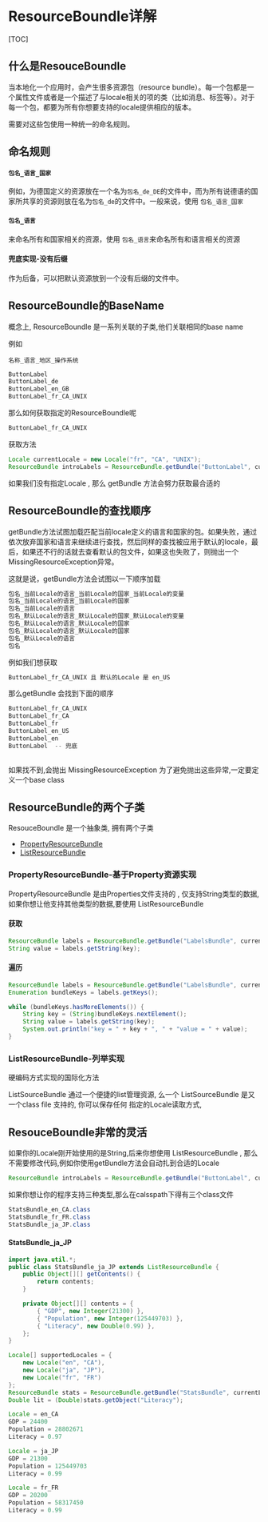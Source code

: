 # ResourceBoundle详解

[TOC]

## 什么是ResouceBoundle

当本地化一个应用时，会产生很多资源包（resource bundle）。每一个包都是一个属性文件或者是一个描述了与locale相关的项的类（比如消息、标签等）。对于每一个包，都要为所有你想要支持的locale提供相应的版本。

需要对这些包使用一种统一的命名规则。

## 命名规则

#### `包名_语言_国家`

例如，为德国定义的资源放在一个名为`包名_de_DE`的文件中，而为所有说德语的国家所共享的资源则放在名为`包名_de`的文件中。一般来说，使用
`包名_语言_国家`

#### `包名_语言`

来命名所有和国家相关的资源，使用
`包名_语言`来命名所有和语言相关的资源

#### 兜底实现-没有后缀

作为后备，可以把默认资源放到一个没有后缀的文件中。

## ResourceBoundle的BaseName

概念上, ResourceBoundle 是一系列关联的子类,他们关联相同的base name

例如

`名称_语言_地区_操作系统`

```java
ButtonLabel
ButtonLabel_de
ButtonLabel_en_GB
ButtonLabel_fr_CA_UNIX
```

那么如何获取指定的ResourceBoundle呢

```java
ButtonLabel_fr_CA_UNIX
```

获取方法

```java
Locale currentLocale = new Locale("fr", "CA", "UNIX");
ResourceBundle introLabels = ResourceBundle.getBundle("ButtonLabel", currentLocale);
```

如果我们没有指定Locale , 那么 getBundle 方法会努力获取最合适的

## ResourceBoundle的查找顺序

getBundle方法试图加载匹配当前locale定义的语言和国家的包。如果失败，通过依次放弃国家和语言来继续进行查找，然后同样的查找被应用于默认的locale，最后，如果还不行的话就去查看默认的包文件，如果这也失败了，则抛出一个MissingResourceException异常。

这就是说，getBundle方法会试图以一下顺序加载

```java
包名_当前Locale的语言_当前Locale的国家_当前Locale的变量
包名_当前Locale的语言_当前Locale的国家
包名_当前Locale的语言
包名_默认Locale的语言_默认Locale的国家_默认Locale的变量
包名_默认Locale的语言_默认Locale的国家
包名_默认Locale的语言_默认Locale的国家
包名_默认Locale的语言
包名
```

例如我们想获取

```java
ButtonLabel_fr_CA_UNIX 且 默认的Locale 是 en_US
```

那么getBundle 会找到下面的顺序

```java
ButtonLabel_fr_CA_UNIX
ButtonLabel_fr_CA
ButtonLabel_fr
ButtonLabel_en_US
ButtonLabel_en
ButtonLabel  -- 兜底
  
```

如果找不到,会抛出 MissingResourceException 为了避免抛出这些异常,一定要定义一个base class

## ResourceBundle的两个子类

ResouceBoundle 是一个抽象类, 拥有两个子类

- [PropertyResourceBundle](#PropertyResourceBundle) 
- [ListResourceBundle](#ListResourceBundle)

### PropertyResourceBundle-基于Property资源实现

PropertyResourceBundle 是由Properties文件支持的 , 仅支持String类型的数据, 如果你想让他支持其他类型的数据,要使用 ListResourceBundle 

#### 获取

```java
ResourceBundle labels = ResourceBundle.getBundle("LabelsBundle", currentLocale);
String value = labels.getString(key);
```

#### 遍历

```java
ResourceBundle labels = ResourceBundle.getBundle("LabelsBundle", currentLocale);
Enumeration bundleKeys = labels.getKeys();

while (bundleKeys.hasMoreElements()) {
    String key = (String)bundleKeys.nextElement();
    String value = labels.getString(key);
    System.out.println("key = " + key + ", " + "value = " + value);
}
```

### ListResourceBundle-列举实现

硬编码方式实现的国际化方法

ListSourceBundle 通过一个便捷的list管理资源, 么一个 ListSourceBundle 是又一个class file 支持的, 你可以保存任何 指定的Locale读取方式,

## ResouceBoundle非常的灵活

如果你的Locale刚开始使用的是String,后来你想使用 ListResourceBundle , 那么不需要修改代码,例如你使用getBundle方法会自动扎到合适的Locale

```java
ResourceBundle introLabels = ResourceBundle.getBundle("ButtonLabel", currentLocale);
```

如果你想让你的程序支持三种类型,那么在calsspath下得有三个class文件

```java
StatsBundle_en_CA.class
StatsBundle_fr_FR.class
StatsBundle_ja_JP.class
```

#### StatsBundle_ja_JP

```java
import java.util.*;
public class StatsBundle_ja_JP extends ListResourceBundle {
    public Object[][] getContents() {
        return contents;
    }

    private Object[][] contents = {
        { "GDP", new Integer(21300) },
        { "Population", new Integer(125449703) },
        { "Literacy", new Double(0.99) },
    };
}

```

```java
Locale[] supportedLocales = {
    new Locale("en", "CA"),
    new Locale("ja", "JP"),
    new Locale("fr", "FR")
};
ResourceBundle stats = ResourceBundle.getBundle("StatsBundle", currentLocale);
Double lit = (Double)stats.getObject("Literacy");

```

```java
Locale = en_CA
GDP = 24400
Population = 28802671
Literacy = 0.97

Locale = ja_JP
GDP = 21300
Population = 125449703
Literacy = 0.99

Locale = fr_FR
GDP = 20200
Population = 58317450
Literacy = 0.99
```

